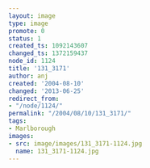 ```yaml
---
layout: image
type: image
promote: 0
status: 1
created_ts: 1092143607
changed_ts: 1372159437
node_id: 1124
title: '131_3171'
author: anj
created: '2004-08-10'
changed: '2013-06-25'
redirect_from:
- "/node/1124/"
permalink: "/2004/08/10/131_3171/"
tags:
- Marlborough
images:
- src: image/images/131_3171-1124.jpg
  name: 131_3171-1124.jpg
---
```


